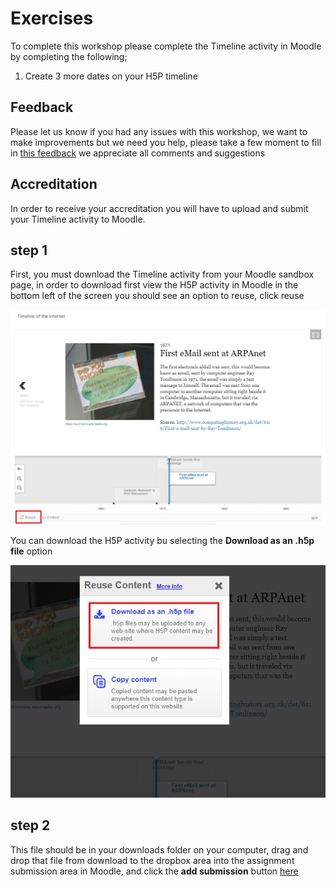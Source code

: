 # Exercises

To complete this workshop please complete the Timeline activity in Moodle by completing the following;

1. Create 3 more dates on your H5P timeline

## Feedback

Please let us know if you had any issues with this workshop, we want to make improvements but we need you help, please take a few moment to fill in <a href="https://b.socrative.com/student/#quiz" target="_blank">this feedback</a> we appreciate all comments and suggestions 

## Accreditation

In order to receive your accreditation you will have to upload and submit your Timeline activity to Moodle.

## step 1

First, you must download the Timeline activity from your Moodle sandbox page, in order to download first view the H5P activity in Moodle in the bottom left of the screen you should see an option to reuse, click reuse 

![reuse](img/32.jpg)

You can download the H5P activity bu selecting the **Download as an .h5p file** option

![download](img/33.jpg)

## step 2

This file should be in your downloads folder on your computer, drag and drop that file from download to the dropbox area into the assignment submission area in Moodle, and click the **add submission** button <a href="http://conorpaul.com/moodle35/mod/assign/view.php?id=25" target="_blank"> here </a> 
